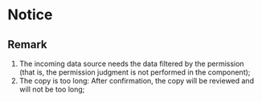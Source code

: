 # Notice

## Remark

1. The incoming data source needs the data filtered by the permission (that is, the permission judgment is not performed in the component);
2. The copy is too long: After confirmation, the copy will be reviewed and will not be too long;
